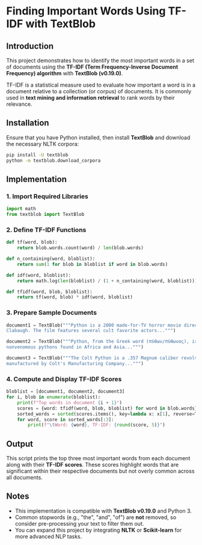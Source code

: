 # Finding Important Words Using TF-IDF with TextBlob

## Introduction
This project demonstrates how to identify the most important words in a set of documents using the **TF-IDF (Term Frequency-Inverse Document Frequency) algorithm** with **TextBlob (v0.19.0)**.

TF-IDF is a statistical measure used to evaluate how important a word is in a document relative to a collection (or corpus) of documents. It is commonly used in **text mining and information retrieval** to rank words by their relevance.

## Installation
Ensure that you have Python installed, then install **TextBlob** and download the necessary NLTK corpora:

```bash
pip install -U textblob
python -m textblob.download_corpora
```

## Implementation

### 1. Import Required Libraries
```python
import math
from textblob import TextBlob
```

### 2. Define TF-IDF Functions
```python
def tf(word, blob):
    return blob.words.count(word) / len(blob.words)

def n_containing(word, bloblist):
    return sum(1 for blob in bloblist if word in blob.words)

def idf(word, bloblist):
    return math.log(len(bloblist) / (1 + n_containing(word, bloblist)))

def tfidf(word, blob, bloblist):
    return tf(word, blob) * idf(word, bloblist)
```

### 3. Prepare Sample Documents
```python
document1 = TextBlob("""Python is a 2000 made-for-TV horror movie directed by Richard
Clabaugh. The film features several cult favorite actors...""")

document2 = TextBlob("""Python, from the Greek word (πύθων/πύθωνας), is a genus of
nonvenomous pythons found in Africa and Asia...""")

document3 = TextBlob("""The Colt Python is a .357 Magnum caliber revolver formerly
manufactured by Colt's Manufacturing Company...""")
```

### 4. Compute and Display TF-IDF Scores
```python
bloblist = [document1, document2, document3]
for i, blob in enumerate(bloblist):
    print(f"Top words in document {i + 1}")
    scores = {word: tfidf(word, blob, bloblist) for word in blob.words}
    sorted_words = sorted(scores.items(), key=lambda x: x[1], reverse=True)
    for word, score in sorted_words[:3]:
        print(f"\tWord: {word}, TF-IDF: {round(score, 5)}")
```

## Output
This script prints the top three most important words from each document along with their **TF-IDF scores**. These scores highlight words that are significant within their respective documents but not overly common across all documents.

## Notes
- This implementation is compatible with **TextBlob v0.19.0** and Python 3.
- Common stopwords (e.g., "the", "and", "of") are **not** removed, so consider pre-processing your text to filter them out.
- You can expand this project by integrating **NLTK** or **Scikit-learn** for more advanced NLP tasks.



